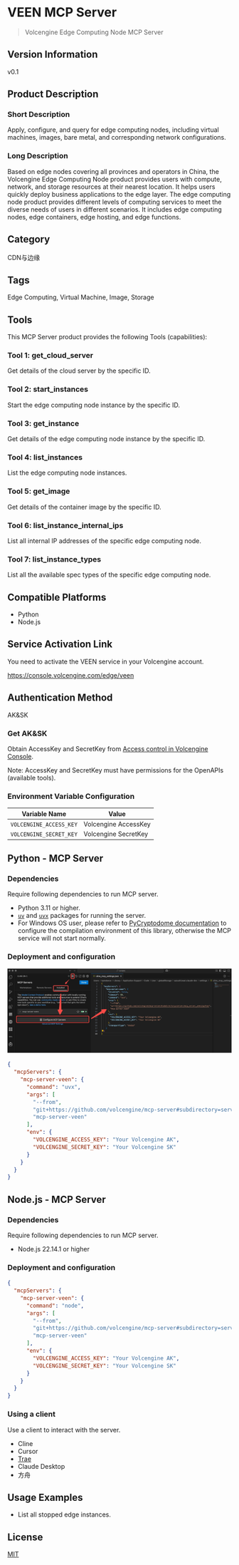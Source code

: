 # VEEN MCP Server

> Volcengine Edge Computing Node MCP Server

## Version Information

v0.1

## Product Description

### Short Description

Apply, configure, and query for edge computing nodes, including virtual machines, images, bare metal, and corresponding network configurations.

### Long Description

Based on edge nodes covering all provinces and operators in China, the Volcengine Edge Computing Node product provides users with compute, network, and storage resources at their nearest location. It helps users quickly deploy business applications to the edge layer. The edge computing node product provides different levels of computing services to meet the diverse needs of users in different scenarios. It includes edge computing nodes, edge containers, edge hosting, and edge functions.

## Category

CDN与边缘

## Tags

Edge Computing, Virtual Machine, Image, Storage

## Tools

This MCP Server product provides the following Tools (capabilities):

### Tool 1: get_cloud_server

Get details of the cloud server by the specific ID.

### Tool 2: start_instances

Start the edge computing node instance by the specific ID.

### Tool 3: get_instance

Get details of the edge computing node instance by the specific ID.

### Tool 4: list_instances

List the edge computing node instances.

### Tool 5: get_image

Get details of the container image by the specific ID.

### Tool 6: list_instance_internal_ips

List all internal IP addresses of the specific edge computing node.

### Tool 7: list_instance_types

List all the available spec types of the specific edge computing node.

## Compatible Platforms

- Python
- Node.js

## Service Activation Link

You need to activate the VEEN service in your Volcengine account.

https://console.volcengine.com/edge/veen

## Authentication Method

AK&amp;SK

### Get AK&amp;SK

Obtain AccessKey and SecretKey from [Access control in Volcengine Console](https://console.volcengine.com/iam/identitymanage/user).

Note: AccessKey and SecretKey must have permissions for the OpenAPIs (available tools).

### Environment Variable Configuration

| Variable Name | Value |
| ---------- | ---------- |
| `VOLCENGINE_ACCESS_KEY` | Volcengine AccessKey |
| `VOLCENGINE_SECRET_KEY` | Volcengine SecretKey |

## Python - MCP Server

### Dependencies

Require following dependencies to run MCP server.

- Python 3.11 or higher.
- [`uv`](https://docs.astral.sh/uv/) and [`uvx`](https://docs.astral.sh/uv/guides/tools/) packages for running the server.
- For Windows OS user, please refer to [PyCryptodome documentation](https://pycryptodome.readthedocs.io/en/latest/src/installation.html#windows-from-sources) to configure the compilation environment of this library, otherwise the MCP service will not start normally.

### Deployment and configuration

![Configuration sample in Cline](./assets/cline_mcp_add.jpg)

```json
{
  "mcpServers": {
    "mcp-server-veen": {
      "command": "uvx",
      "args": [
        "--from",
        "git+https://github.com/volcengine/mcp-server#subdirectory=server/mcp_server_veen/python",
        "mcp-server-veen"
      ],
      "env": {
        "VOLCENGINE_ACCESS_KEY": "Your Volcengine AK",
        "VOLCENGINE_SECRET_KEY": "Your Volcengine SK"
      }
    }
  }
}
```

## Node.js - MCP Server

### Dependencies

Require following dependencies to run MCP server.

- Node.js 22.14.1 or higher

### Deployment and configuration

```json
{
  "mcpServers": {
    "mcp-server-veen": {
      "command": "node",
      "args": [
        "--from",
        "git+https://github.com/volcengine/mcp-server#subdirectory=server/mcp_server_veen/nodejs",
        "mcp-server-veen"
      ],
      "env": {
        "VOLCENGINE_ACCESS_KEY": "Your Volcengine AK",
        "VOLCENGINE_SECRET_KEY": "Your Volcengine SK"
      }
    }
  }
}
```

### Using a client

Use a client to interact with the server.

- Cline
- Cursor
- [Trae](https://www.trae.com.cn/)
- Claude Desktop
- 方舟

## Usage Examples

- List all stopped edge instances.

## License

[MIT](../../LICENSE)
